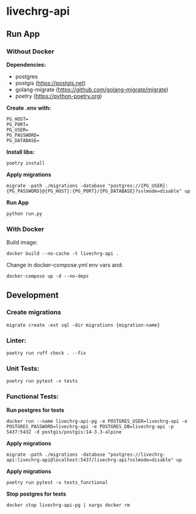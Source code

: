 # livechrg-api

## Run App

### Without Docker
**Dependencies:**

- postgres
- postgis (https://postgis.net)
- golang-migrate (https://github.com/golang-migrate/migrate)
- poetry (https://python-poetry.org)

**Create .env with:**
```
PG_HOST=
PG_PORT=
PG_USER=
PG_PASSWORD=
PG_DATABASE=
```

**Install libs:**
```
poetry install
```

**Apply migrations**
```
migrate -path ./migrations -database "postgres://{PG_USER}:{PG_PASSWORD}@{PG_HOST}:{PG_PORT}/{PG_DATABASE}?sslmode=disable" up
```

**Run App**
```
python run.py
```

### With Docker
Build image:
```
docker build --no-cache -t livechrg-api .
```

Change in docker-compose.yml env vars and:
```
docker-compose up -d --no-deps
```



## Development

### Create migrations
```
migrate create -ext sql -dir migrations {migration-name} 
```


### Linter:
```
poetry run ruff check . --fix
```

### Unit Tests:
```
poetry run pytest -v tests
```

### Functional Tests:
**Run postgres for tests**
```
docker run --name livechrg-api-pg -e POSTGRES_USER=livechrg-api -e POSTGRES_PASSWORD=livechrg-api -e POSTGRES_DB=livechrg-api -p 5437:5432 -d postgis/postgis:14-3.3-alpine
```
**Apply migrations**
```
migrate -path ./migrations -database "postgres://livechrg-api:livechrg-api@localhost:5437/livechrg-api?sslmode=disable" up
```
**Apply migrations**
```
poetry run pytest -v tests_functional
```
**Stop postgres for tests**
```
docker stop livechrg-api-pg | xargs docker rm
```
